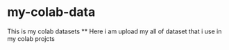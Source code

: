 # my-colab-data
This is my colab datasets 
** Here i am upload my all of dataset that i use in my colab projcts 
